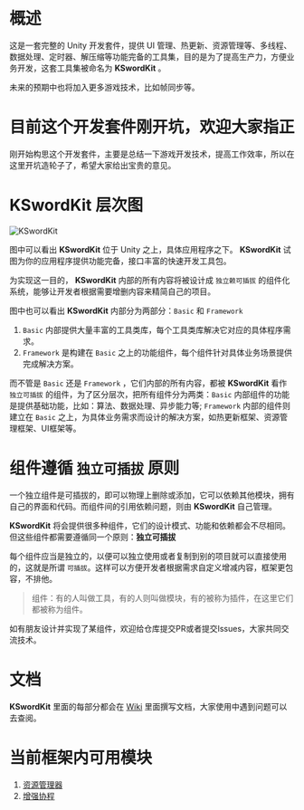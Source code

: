 # 概述
这是一套完整的 Unity 开发套件，提供 UI 管理、热更新、资源管理等、多线程、数据处理、定时器、解压缩等功能完备的工具集，目的是为了提高生产力，方便业务开发，这套工具集被命名为 **KSwordKit** 。

未来的预期中也将加入更多游戏技术，比如帧同步等。

# 目前这个开发套件刚开坑，欢迎大家指正
刚开始构思这个开发套件，主要是总结一下游戏开发技术，提高工作效率，所以在这里开坑造轮子了，希望大家给出宝贵的意见。

# **KSwordKit** 层次图
![**KSwordKit**](https://github.com/keenlovelife/KSwordKit/blob/master/GitHub_Images/KSWordKit%E6%9E%B6%E6%9E%84%E8%AE%BE%E8%AE%A1%E5%9B%BE.jpg?raw=true)

图中可以看出 **KSwordKit** 位于 Unity 之上，具体应用程序之下。 **KSwordKit** 试图为你的应用程序提供功能完备，接口丰富的快速开发工具包。

为实现这一目的， **KSwordKit** 内部的所有内容将被设计成 `独立赖可插拔` 的组件化系统，能够让开发者根据需要增删内容来精简自己的项目。

图中也可以看出 **KSwordKit** 内部分为两部分：`Basic` 和 `Framework`

1. `Basic` 内部提供大量丰富的工具类库，每个工具类库解决它对应的具体程序需求。 
2. `Framework` 是构建在 `Basic` 之上的功能组件，每个组件针对具体业务场景提供完成解决方案。

而不管是 `Basic` 还是 `Framework` ，它们内部的所有内容，都被 **KSwordKit** 看作 `独立可插拔` 的组件，为了区分层次，把所有组件分为两类：`Basic` 内部组件的功能是提供基础功能，比如：算法、数据处理、异步能力等; `Framework` 内部的组件则建立在 `Basic` 之上，为具体业务需求而设计的解决方案，如热更新框架、资源管理框架、UI框架等。

# 组件遵循 `独立可插拔` 原则

一个独立组件是可插拔的，即可以物理上删除或添加，它可以依赖其他模块，拥有自己的界面和代码。而组件间的引用依赖问题，则由 **KSwordKit** 自己管理。

**KSwordKit** 将会提供很多种组件，它们的设计模式、功能和依赖都会不尽相同。但这些组件都需要遵循同一个原则：**独立可插拔**

每个组件应当是独立的，以便可以独立使用或者复制到别的项目就可以直接使用的，这就是所谓 `可插拔`。这样可以方便开发者根据需求自定义增减内容，框架更包容，不排他。

>组件：有的人叫做工具，有的人则叫做模块，有的被称为插件，在这里它们都被称为组件。

如有朋友设计并实现了某组件，欢迎给仓库提交PR或者提交Issues，大家共同交流技术。

# 文档
**KSwordKit** 里面的每部分都会在 [Wiki](https://github.com/keenlovelife/KSwordKit/wiki) 里面撰写文档，大家使用中遇到问题可以去查阅。

# 当前框架内可用模块
1. [资源管理器](资源管理器)
2. [增强协程](增强协程)

